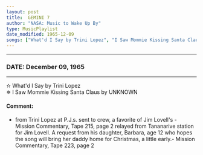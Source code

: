 ```yaml
---
layout: post
title:  GEMINI 7
author: "NASA: Music to Wake Up By"
type: MusicPlaylist
date_modified: 1965-12-09
songs: ["What'd I Say by Trini Lopez", "I Saw Mommie Kissing Santa Claus by UNKNOWN"]
---
```


----
### DATE: December 09, 1965
----
✫ What'd I Say by Trini Lopez  &nbsp;<br />
✵ I Saw Mommie Kissing Santa Claus by UNKNOWN

#### Comment:
* from Trini Lopez at P.J.s. sent to crew, a favorite of Jim Lovell's - Mission Commentary, Tape 215, page 2
relayed from Tananarive station for Jim Lovell. A request from his daughter, Barbara, age 12 who hopes the song will bring her daddy home for Christmas, a little early.-  Mission Commentary, Tape 223, page 2



<br/>
<center>
	<a target="_blank"
	   href="https://twitter.com/intent/tweet?hashtags=Space,NASA,Playlist,NASAWakeupCalls,SpaceProgram&text={{ page.author}}, '{{ page.songs.first }}' {{ page.title }}, {{ page.date | date: '%B %d, %Y' }}. {{ site.url }}{{ page.url }}&via=nasawakeupcalls"><i class="fab fa-twitter" alt="Tweet this page" style="font-size: 1.3em;"></i></a>
	&nbsp; 	<i class="fas fa-user-astronaut" style="font-size: 1.5em;"></i> &nbsp;
    <a id="custom_amazon_link"
       type="amzn" search="#"
       category="popular music">
    <i class="fab fa-amazon" style="font-size: 1.3em;"></i></a>
</center>

<!-- Randomly resolve an individual entry from a song array -->
<script src="/assets/javascript/seedrandom.min.js"></script>
<script>
  var wake_me_up = ["What'd I Say by Trini Lopez", "I Saw Mommie Kissing Santa Claus by UNKNOWN"];
  var prng = new Math.seedrandom();
  function randomSong() {
    song = wake_me_up[Math.floor(Math.random() * wake_me_up.length)];
    var amazon_link = document.getElementById("custom_amazon_link");
    amazon_link.setAttribute("search", song);
  }
  window.onload = randomSong();
</script>
